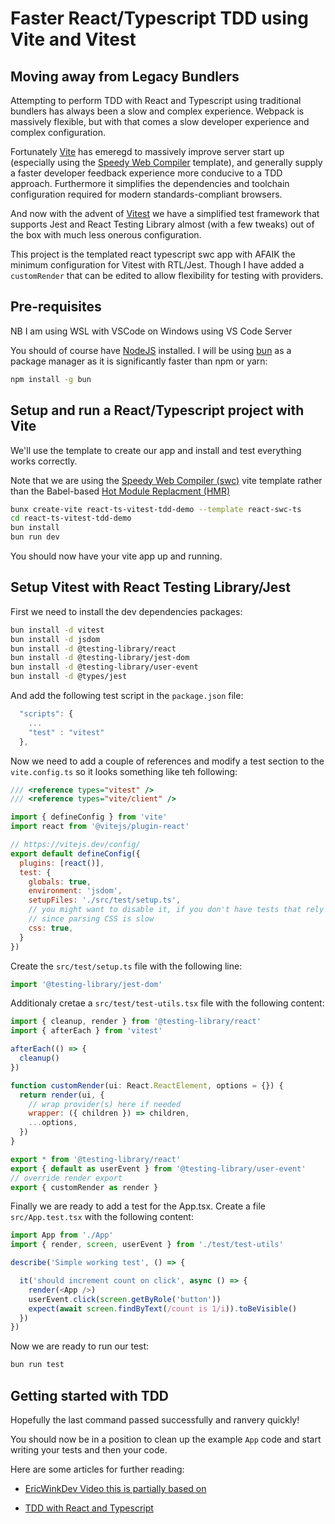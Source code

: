 # Faster React/Typescript TDD using Vite and Vitest

## Moving away from Legacy Bundlers
Attempting to perform TDD with React and Typescript using traditional bundlers has always been a slow and complex experience. Webpack is massively flexible, but with that comes a slow developer experience and complex configuration. 

Fortunately [Vite](https://vitejs.dev/) has emeregd to massively improve server start up (especially using the [Speedy Web Compiler](https://www.dhiwise.com/post/maximize-performance-how-swc-enhances-vite-and-react) template), and generally supply a faster developer feedback experience more conducive to a TDD approach. Furthermore it simplifies the dependencies and toolchain configuration required for modern standards-compliant browsers.   

And now with the advent of [Vitest](https://vitest.dev/) we have a simplified test framework that supports Jest and React Testing Library almost (with a few tweaks) out of the box with much less onerous configuration.

This project is the templated react typescript swc app with AFAIK the minimum configuration for Vitest with RTL/Jest. Though I have added a `customRender` that can be edited to allow flexibility for testing with providers.

## Pre-requisites
NB I am using WSL with VSCode on Windows using VS Code Server

You should of course have [NodeJS](https://nodejs.org/en/learn/getting-started/how-to-install-nodejs) installed. I will be using [bun](https://bun.sh/docs/installation) as a package manager as it is significantly faster than npm or yarn:

```bash
npm install -g bun
```

## Setup and run a React/Typescript project with Vite
We'll use the template to create our app and install and test everything works correctly.

Note that we are using the [Speedy Web Compiler (swc)](https://swc.rs/) vite template rather than the Babel-based [Hot Module Replacment (HMR)]()
```bash
bunx create-vite react-ts-vitest-tdd-demo --template react-swc-ts
cd react-ts-vitest-tdd-demo
bun install
bun run dev
```
You should now have your vite app up and running.

## Setup Vitest with React Testing Library/Jest

First we need to install the dev dependencies packages:

```bash
bun install -d vitest
bun install -d jsdom
bun install -d @testing-library/react
bun install -d @testing-library/jest-dom 
bun install -d @testing-library/user-event 
bun install -d @types/jest
```

And add the following test script in the `package.json` file:

```js
  "scripts": {
    ...
    "test" : "vitest"
  },
```

Now we need to add a couple of references and modify a test section to the `vite.config.ts` so it looks something like teh following:

```js
/// <reference types="vitest" />
/// <reference types="vite/client" />

import { defineConfig } from 'vite'
import react from '@vitejs/plugin-react'

// https://vitejs.dev/config/
export default defineConfig({
  plugins: [react()],
  test: {
    globals: true,
    environment: 'jsdom',
    setupFiles: './src/test/setup.ts',
    // you might want to disable it, if you don't have tests that rely on CSS
    // since parsing CSS is slow
    css: true,    
  }
})
```

Create the `src/test/setup.ts` file with the following line:

```js
import '@testing-library/jest-dom'
```

Additionaly cretae a `src/test/test-utils.tsx` file with the following content:

```js
import { cleanup, render } from '@testing-library/react'
import { afterEach } from 'vitest'

afterEach(() => {
  cleanup()
})

function customRender(ui: React.ReactElement, options = {}) {
  return render(ui, {
    // wrap provider(s) here if needed
    wrapper: ({ children }) => children,
    ...options,
  })
}

export * from '@testing-library/react'
export { default as userEvent } from '@testing-library/user-event'
// override render export
export { customRender as render }
```

Finally we are ready to add a test for the App.tsx. Create a file `src/App.test.tsx` with the following content:

```js
import App from './App'
import { render, screen, userEvent } from './test/test-utils'

describe('Simple working test', () => {

  it('should increment count on click', async () => {
    render(<App />)
    userEvent.click(screen.getByRole('button'))
    expect(await screen.findByText(/count is 1/i)).toBeVisible()
  })
})
```

Now we are ready to run our test:

```bash
bun run test
```
## Getting started with TDD

Hopefully the last command passed successfully and ranvery quickly! 

You should now be in a position to clean up the example `App` code and start writing your tests and then your code.

Here are some articles for further reading:
* [EricWinkDev Video this is partially based on](https://www.youtube.com/watch?v=G-4zgIPsjkU)

* [TDD with React and Typescript](https://dev.to/pauleveritt/react-typescript-and-tdd-1ne7)
